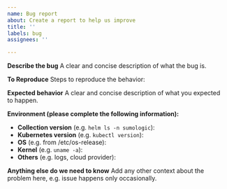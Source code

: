```yaml
---
name: Bug report
about: Create a report to help us improve
title: ''
labels: bug
assignees: ''

---
```


**Describe the bug**
A clear and concise description of what the bug is.

**To Reproduce**
Steps to reproduce the behavior:

**Expected behavior**
A clear and concise description of what you expected to happen.

**Environment (please complete the following information):**
 - **Collection version** (e.g. `helm ls -n sumologic`):
 - **Kubernetes version** (e.g. `kubectl version`):
 - **OS** (e.g. from /etc/os-release):
 - **Kernel** (e.g. `uname -a`):
 - **Others** (e.g. logs, cloud provider):

**Anything else do we need to know**
Add any other context about the problem here, e.g. issue happens only occasionally.
